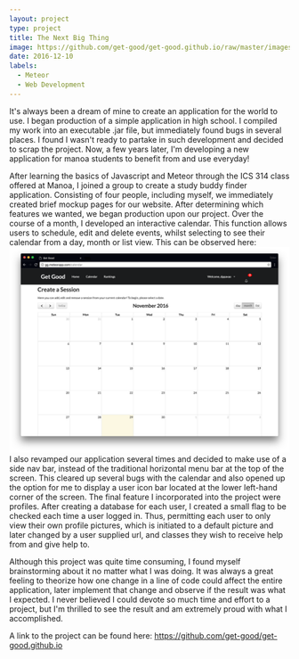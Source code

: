 ```yaml
---
layout: project
type: project
title: The Next Big Thing
image: https://github.com/get-good/get-good.github.io/raw/master/images/calendar-page.png
date: 2016-12-10
labels:
  - Meteor
  - Web Development
---
```

 
 It's always been a dream of mine to create an application for the world to use.  I began production of a simple application in high school.  I compiled my work into an executable .jar file, but immediately found bugs in several places.  I found I wasn't ready to partake in such development and decided to scrap the project.  Now, a few years later, I'm developing a new application for manoa students to benefit from and use everyday!
 
 After learning the basics of Javascript and Meteor through the ICS 314 class offered at Manoa, I joined a group to create a study buddy finder application.  Consisting of four people, including myself, we immediately created brief mockup pages for our website.  After determining which features we wanted, we began production upon our project.  Over the course of a month, I developed an interactive calendar.  This function allows users to schedule, edit and delete events, whilst selecting to see their calendar from a day, month or list view.  This can be observed here: <img class="ui medium image" src="https://github.com/get-good/get-good.github.io/raw/master/images/calendar-page.png"/>  I also revamped our application several times and decided to make use of a side nav bar, instead of the traditional horizontal menu bar at the top of the screen.  This cleared up several bugs with the calendar and also opened up the option for me to display a user icon bar located at the lower left-hand corner of the screen.  The final feature I incorporated into the project were profiles.  After creating a database for each user, I created a small flag to be checked each time a user logged in.  Thus, permitting each user to only view their own profile pictures, which is initiated to a default picture and later changed by a user supplied url, and classes they wish to receive help from and give help to.
 
 Although this project was quite time consuming, I found myself brainstorming about it no matter what I was doing.  It was always a great feeling to theorize how one change in a line of code could affect the entire application, later implement that change and observe if the result was what I expected.  I never believed I could devote so much time and effort to a project, but I'm thrilled to see the result and am extremely proud with what I accomplished.
 
 A link to the project can be found here:  <a href="https://github.com/get-good/get-good.github.io">https://github.com/get-good/get-good.github.io</a>

